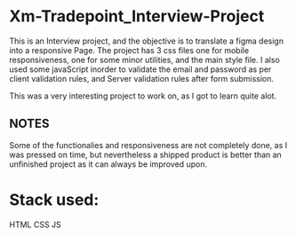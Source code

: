 # Xm-Tradepoint_Interview-Project
This is an Interview project, and the objective is to translate a figma design into a responsive Page.
The project has 3 css files one for mobile responsiveness, one for some minor utilities, and the main style file.
I also used some javaScript inorder to validate the email and password as per client validation rules, and Server validation rules after form submission.

This was a very interesting project to work on, as I got to learn quite alot.

## NOTES
Some of the functionalies and responsiveness are not completely done, as I was pressed on time, but nevertheless a shipped product is better than an unfinished project as it can always be improved upon.

# Stack used: 
HTML
CSS
JS
